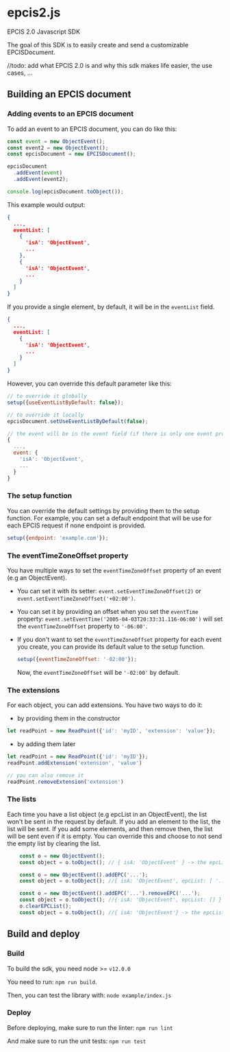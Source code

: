 # epcis2.js
EPCIS 2.0 Javascript SDK

The goal of this SDK is to easily create and send a customizable EPCISDocument.

//todo: add what EPCIS 2.0 is and why this sdk makes life easier, the use cases, ...

## Building an EPCIS document

### Adding events to an EPCIS document
To add an event to an EPCIS document, you can do like this: 
```js
const event = new ObjectEvent();
const event2 = new ObjectEvent();
const epcisDocument = new EPCISDocument();

epcisDocument
  .addEvent(event)
  .addEvent(event2);

console.log(epcisDocument.toObject());
```

This example would output:

```json
{
  ...,
  eventList: [
    {
      'isA': 'ObjectEvent',
      ...
    },
    {
      'isA': 'ObjectEvent',
      ...
    }
  ]
}
```

If you provide a single element, by default, it will be in the `eventList` field.

```json
{
  ...,
  eventList: [
    {
      'isA': 'ObjectEvent',
      ...
    }
  ]
}
```

However, you can override this default parameter like this:

```js
// to override it globally
setup({useEventListByDefault: false});

// to override it locally
epcisDocument.setUseEventListByDefault(false);

// the event will be in the event field (if there is only one event provided)
{
  ...,
  event: {
    'isA': 'ObjectEvent',
    ...
  }
}
```

### The setup function

You can override the default settings by providing them to the setup function. For example, you can set a default 
endpoint that will be use for each EPCIS request if none endpoint is provided.

```js
setup({endpoint: 'example.com'});
```

### The eventTimeZoneOffset property

You have multiple ways to set the `eventTimeZoneOffset` property of an event (e.g an ObjectEvent).

- You can set it with its setter: `event.setEventTimeZoneOffset(2)` or `event.setEventTimeZoneOffset('+02:00')`.

- You can set it by providing an offset when you set the `eventTime` property:
`event.setEventTime('2005-04-03T20:33:31.116-06:00')` will set the `eventTimeZoneOffset` property to `'-06:00'`.


- If you don't want to set the `eventTimeZoneOffset` property for each event you create, you can provide its default 
value to the setup function.

    ```js
    setup({eventTimeZoneOffset: '-02:00'});
    ```
    
    Now, the `eventTimeZoneOffset` will be `'-02:00'` by default.

### The extensions

For each object, you can add extensions. You have two ways to do it:
- by providing them in the constructor
```js
let readPoint = new ReadPoint({'id': 'myID', 'extension': 'value'});
```
- by adding them later
```js
let readPoint = new ReadPoint({'id': 'myID'});
readPoint.addExtension('extension', 'value')

// you can also remove it
readPoint.removeExtension('extension')
```

### The lists

Each time you have a list object (e.g epcList in an ObjectEvent), the list won't be sent in the request by default.
If you add an element to the list, the list will be sent. If you add some elements, and then remove then, the list will
be sent even if it is empty. You can override this and choose to not send the empty list by clearing the list. 

```js
    const o = new ObjectEvent();
    const object = o.toObject(); // { isA: 'ObjectEvent' } -> the epcList isn't sent

    const o = new ObjectEvent().addEPC('...');
    const object = o.toObject(); //{ isA: 'ObjectEvent', epcList: [ '...' ] } -> the epcList is sent

    const o = new ObjectEvent().addEPC('...').removeEPC('...');
    const object = o.toObject(); //{ isA: 'ObjectEvent', epcList: [] } -> the epcList is sent as an empty array
    o.clearEPCList();
    const object = o.toObject(); //{ isA: 'ObjectEvent'} -> the epcList isn't sent anymore
```

## Build and deploy

### Build

To build the sdk, you need node >= `v12.0.0`

You need to run: `npm run build`.

Then, you can test the library with: `node example/index.js`

### Deploy

Before deploying, make sure to run the linter:
`npm run lint`

And make sure to run the unit tests:
`npm run test`
